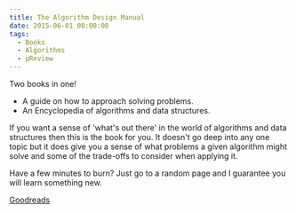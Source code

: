 ```yaml
---
title: The Algorithm Design Manual
date: 2015-06-01 00:00:00
tags:
  - Books
  - Algorithms
  - μReview
---
```

Two books in one!
* A guide on how to approach solving problems.
* An Encyclopedia of algorithms and data structures.

If you want a sense of 'what's out there' in the world of algorithms and data structures then this is the book for you.  It doesn't go deep into any one topic but it does give you a sense of what problems a given algorithm might solve and some of the trade-offs to consider when applying it.

Have a few minutes to burn? Just go to a random page and I guarantee you will learn something new.

[Goodreads](https://www.goodreads.com/book/show/425208.The_Algorithm_Design_Manual?utm_medium=api&amp;utm_source=blog_book)